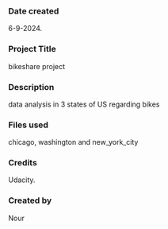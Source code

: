 

### Date created
6-9-2024.

### Project Title
bikeshare project

### Description
data analysis in 3 states of US regarding bikes
### Files used
chicago, washington and new_york_city
### Credits
Udacity.
### Created by
Nour
